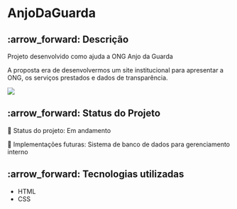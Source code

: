 # AnjoDaGuarda

<section class="descricao">
  <h2> :arrow_forward: Descrição </h2>
  
  <p> Projeto desenvolvido como ajuda a ONG Anjo da Guarda </p>

  <p> A proposta era de desenvolvermos um site institucional para apresentar a ONG, os serviços prestados e dados de transparência. </p>
  
  <img src="https://user-images.githubusercontent.com/88943268/153717197-42b488f6-5291-4037-bb06-144cb6878413.png">

  
  </section>
  
  <section class="status">
  <h2> :arrow_forward: Status do Projeto </h2>
  <p>     🔸 Status do projeto: Em andamento </p>
    <p>     🔸 Implementações futuras: Sistema de banco de dados para gerenciamento interno </p>
  
</section>
  
  
  
<section class="ferramentas">
  <h2> :arrow_forward: Tecnologias utilizadas </h2>
  <ul>
    <li> HTML </li>
    <li> CSS </li>
  </ul>
</section>
  
 
